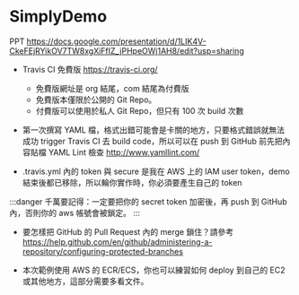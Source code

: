 # SimplyDemo


PPT
https://docs.google.com/presentation/d/1LIK4V-CkeFEjRYikOV7TW8xgXiFfIZ_jPHpeOWj1AH8/edit?usp=sharing


* Travis CI 免費版 https://travis-ci.org/ 
    * 免費版網址是 org 結尾，com 結尾為付費版
    * 免費版本僅限於公開的 Git Repo。
    * 付費版可以使用於私人 Git Repo，但只有 100 次 build 次數

* 第一次撰寫 YAML 檔，格式出錯可能會是卡關的地方，只要格式錯誤就無法成功 trigger Travis CI 去 build code，所以可以在 push 到 GitHub 前先把內容貼檔 YAML Lint 檢查 http://www.yamllint.com/

* .travis.yml 內的 token 與 secure 是我在 AWS 上的 IAM user token，demo 結束後都已移除，所以輪你實作時，你必須要產生自己的 token 

:::danger
千萬要記得：一定要把你的 secret token 加密後，再 push 到 GitHub 內，否則你的 aws 帳號會被鎖定。
:::

* 要怎樣把 GitHub 的 Pull Request 內的 merge 鎖住？請參考 https://help.github.com/en/github/administering-a-repository/configuring-protected-branches

* 本次範例使用 AWS 的 ECR/ECS，你也可以練習如何 deploy 到自己的 EC2 或其他地方，這部分需要多看文件。
